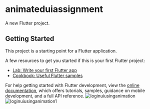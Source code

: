 # animateduiassignment

A new Flutter project.

## Getting Started

This project is a starting point for a Flutter application.

A few resources to get you started if this is your first Flutter project:

- [Lab: Write your first Flutter app](https://docs.flutter.dev/get-started/codelab)
- [Cookbook: Useful Flutter samples](https://docs.flutter.dev/cookbook)

For help getting started with Flutter development, view the
[online documentation](https://docs.flutter.dev/), which offers tutorials,
samples, guidance on mobile development, and a full API reference.
![loginuiusinganimation](https://user-images.githubusercontent.com/109056135/203790456-91de8fd4-2103-4929-83ed-34a1987a6082.jpg)
![loginuiusinganimation1](https://user-images.githubusercontent.com/109056135/203790466-55151ab3-0e87-44b0-ac45-4eeb96ccc9f0.jpg)

